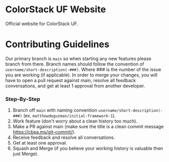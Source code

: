 # ColorStack UF Website

Official website for ColorStack UF.

# Contributing Guidelines

Our primary branch is `main` so when starting any new features please branch from there.
Branch names should follow the convention of `username/short-description(-###)`. Where ###
is the number of the issue you are working (if applicable). In order to merge your changes,
you will have to open a pull request against main, resolve all feedback conversations, and
get at least 1 approval from another developer.

### Step-By-Step

1. Branch off `main` with naming convention `username/short-description(-###)` (ex. `matthewdeguzman/initial-framework-1`).
2. Work feature (don't worry about a clean history too much).
3. Make a PR against main (make sure the title is a clean commit message https://cbea.ms/git-commit/).
4. Receive feedback and resolve all conversations.
5. Get at least one approval.
6. Squash and Merge (if you believe your working history is valuable then just Merge).
